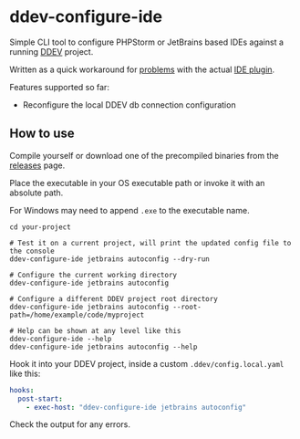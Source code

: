 # ddev-configure-ide

Simple CLI tool to configure PHPStorm or JetBrains based IDEs against a running [DDEV](https://ddev.com/) project.

Written as a quick workaround for [problems](https://github.com/php-perfect/ddev-intellij-plugin/issues/307)
with the actual [IDE plugin](https://plugins.jetbrains.com/plugin/18813-ddev-integration).

Features supported so far:

- Reconfigure the local DDEV db connection configuration

## How to use

Compile yourself or download one of the precompiled binaries from the [releases](https://github.com/adrianrudnik/ddev-configure-ide/releases) page.

Place the executable in your OS executable path or invoke it with an absolute path.

For Windows may need to append `.exe` to the executable name.

```shell
cd your-project

# Test it on a current project, will print the updated config file to the console
ddev-configure-ide jetbrains autoconfig --dry-run

# Configure the current working directory
ddev-configure-ide jetbrains autoconfig

# Configure a different DDEV project root directory
ddev-configure-ide jetbrains autoconfig --root-path=/home/example/code/myproject

# Help can be shown at any level like this
ddev-configure-ide --help
ddev-configure-ide jetbrains autoconfig --help 
```

Hook it into your DDEV project, inside a custom `.ddev/config.local.yaml` like this:

```yaml
hooks:
  post-start:
    - exec-host: "ddev-configure-ide jetbrains autoconfig"
```

Check the output for any errors.
